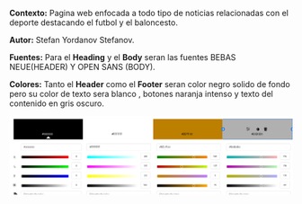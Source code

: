 **Contexto:** Pagina web enfocada a todo tipo de noticias relacionadas con el deporte destacando el futbol y el baloncesto.

**Autor:** Stefan Yordanov Stefanov.

**Fuentes:** Para el **Heading** y el **Body** seran las fuentes BEBAS NEUE(HEADER) Y OPEN SANS (BODY).

**Colores:** Tanto el **Header** como el **Footer** seran color negro solido de fondo pero su color de texto sera blanco , botones naranja intenso y texto del contenido en gris oscuro.

![Colores](https://github.com/Stefan-Yordanov-ux/pagina_web_deportes/blob/main/assets/imagenes/colores_pagina_Web.png)
